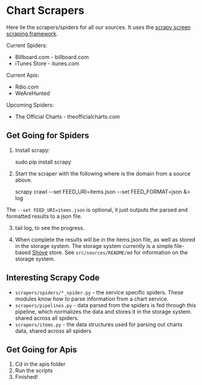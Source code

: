 Chart Scrapers
==============

Here lie the scrapers/spiders for all our sources. It uses the [scrapy screen scraping
framework][scrapy].


Current Spiders:

* Billboard.com - billboard.com
* iTunes Store - itunes.com

Current Apis:
* Rdio.com
* WeAreHunted

Upcoming Spiders:

* The Official Charts - theofficialcharts.com


Get Going for Spiders
---------

1) Install scrapy:

    sudo pip install scrapy

2) Start the scraper with the following where <DOMAIN> is the domain from a source above.

    scrapy crawl <DOMAIN> --set FEED_URI=items.json --set FEED_FORMAT=json &> log

The `--set FEED_URI=items.json` is optional, it just outputs the parsed and formatted results to a json file. 

3) tail log, to see the progress.

4) When complete the results will be in the items.json file, as well as stored in the storage system. 
The storage system currently is a simple file-based [Shove][shove] store. See `src/sources/README/md` for 
information on the storage system.

Interesting Scrapy Code
-----------------------

 * `scrapers/spiders/*_spider.py` - the service specific spiders. These modules know how to parse information from a chart service.
 * `scrapers/pipelines.py` - data parsed from the spiders is fed through this pipeline, which normalizes the data and stores it in the storage system. shared across all spiders.
 * `scrapers/items.py` - the data structures used for parsing out charts data, shared across all spiders

[scrapy]: http://scrapy.org/
[shove]: http://pypi.python.org/pypi/shove

Get Going for Apis
---------

1) Cd in the apis folder
2) Run the scripts
3) Finished!